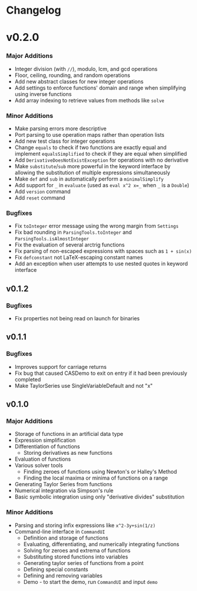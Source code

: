 # Changelog
# v0.2.0
### Major Additions 
 - Integer division (with `//`), modulo, lcm, and gcd operations
 - Floor, ceiling, rounding, and random operations
 - Add new abstract classes for new integer operations
 - Add settings to enforce functions' domain and range when simplifying using inverse functions
 - Add array indexing to retrieve values from methods like `solve`

### Minor Additions
 - Make parsing errors more descriptive
 - Port parsing to use operation maps rather than operation lists
 - Add new test class for integer operations
 - Change `equals` to check if two functions are exactly equal and implement `equalsSimplified` to check if they are equal when simplified
 - Add `DerivativeDoesNotExistException` for operations with no derivative
 - Make `substitute`/`sub` more powerful in the keyword interface by allowing the substitution of multiple expressions simultaneously
 - Make `def` and `sub` in automatically perform a `minimalSimplify`
 - Add support for `_` in `evaluate` (used as `eval x^2 x=_` when `_` is a  `Double`)
 - Add `version` command
 - Add `reset` command
 
 ### Bugfixes
 - Fix `toInteger` error message using the wrong margin from `Settings`
 - Fix bad rounding in `ParsingTools.toInteger` and `ParsingTools.isAlmostInteger`
 - Fix the evaluation of several arctrig functions 
 - Fix parsing of non-escaped expressions with spaces such as `1 + sin(x)`
 - Fix `defconstant` not LaTeX-escaping constant names
 - Add an exception when user attempts to use nested quotes in keyword interface
 
## v0.1.2
### Bugfixes
 - Fix properties not being read on launch for binaries

## v0.1.1
### Bugfixes
 - Improves support for carriage returns
 - Fix bug that caused CASDemo to exit on entry if it had been previously completed
 - Make TaylorSeries use SingleVariableDefault and not "x"
  
## v0.1.0
### Major Additions
- Storage of functions in an artificial data type
- Expression simplification
- Differentiation of functions 
  - Storing derivatives as new functions
- Evaluation of functions
- Various solver tools
  - Finding zeroes of functions using Newton's or Halley's Method
  - Finding the local maxima or minima of functions on a range
- Generating Taylor Series from functions
- Numerical integration via Simpson's rule
- Basic symbolic integration using only "derivative divides" substitution
### Minor Additions
- Parsing and storing infix expressions like `x^2-3y+sin(1/z)`
- Command-line interface in `CommandUI`
  - Definition and storage of functions
  - Evaluating, differentiating, and numerically integrating functions
  - Solving for zeroes and extrema of functions
  - Substituting stored functions into variables
  - Generating taylor series of functions from a point
  - Defining special constants
  - Defining and removing variables
  - Demo - to start the demo, run `CommandUI` and input `demo`
